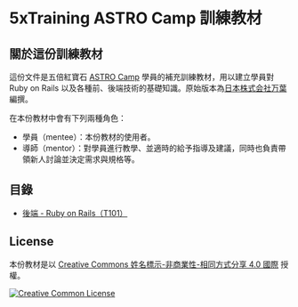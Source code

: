 # 5xTraining ASTRO Camp 訓練教材

## 關於這份訓練教材

這份文件是五倍紅寶石 [ASTRO Camp](https://astro.5xruby.tw) 學員的補充訓練教材，用以建立學員對 Ruby on Rails 以及各種前、後端技術的基礎知識。原始版本為[日本株式会社万葉](https://github.com/everyleaf/el-training)編撰。

在本份教材中會有下列兩種角色：

- 學員（mentee）：本份教材的使用者。
- 導師（mentor）：對學員進行教學、並適時的給予指導及建議，同時也負責帶領新人討論並決定需求與規格等。

## 目錄

- [後端 - Ruby on Rails（T101）](T101.md)

## License

本份教材是以 [Creative Commons 姓名標示-非商業性-相同方式分享 4.0 國際](https://creativecommons.org/licenses/by-nc-sa/4.0/deed.zh_TW) 授權。

[![Creative Common License](https://i.creativecommons.org/l/by-nc-sa/4.0/88x31.png)](https://creativecommons.org/licenses/by-nc-sa/4.0/deed.zh_TW)